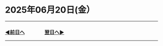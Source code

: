 # 2025年06月20日(金）

---

### [◀️前日へ](https://github.com/yuasys/chatty-journal/blob/main/2025/06/2025-06-19.md)&emsp;&emsp;&emsp;&emsp;[翌日へ▶️](https://github.com/yuasys/chatty-journal/blob/main/2025/06/2025-06-21.md)

---
